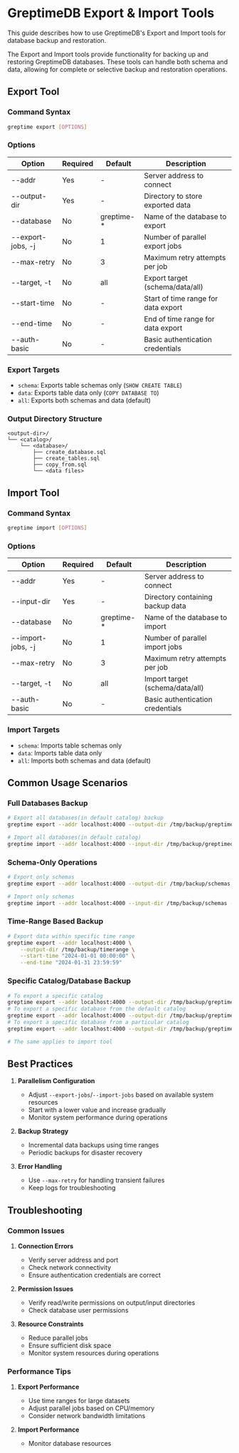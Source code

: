 # GreptimeDB Export & Import Tools

This guide describes how to use GreptimeDB's Export and Import tools for database backup and restoration.


The Export and Import tools provide functionality for backing up and restoring GreptimeDB databases. These tools can handle both schema and data, allowing for complete or selective backup and restoration operations.

## Export Tool

### Command Syntax
```bash
greptime export [OPTIONS]
```

### Options
| Option | Required | Default | Description |
|--------|----------|---------|-------------|
| --addr | Yes | - | Server address to connect |
| --output-dir | Yes | - | Directory to store exported data |
| --database | No | greptime-* | Name of the database to export |
| --export-jobs, -j | No | 1 | Number of parallel export jobs |
| --max-retry | No | 3 | Maximum retry attempts per job |
| --target, -t | No | all | Export target (schema/data/all) |
| --start-time | No | - | Start of time range for data export |
| --end-time | No | - | End of time range for data export |
| --auth-basic | No | - | Basic authentication credentials |

### Export Targets
- `schema`: Exports table schemas only (`SHOW CREATE TABLE`)
- `data`: Exports table data only (`COPY DATABASE TO`)
- `all`: Exports both schemas and data (default)

### Output Directory Structure
```
<output-dir>/
└── <catalog>/
    └── <database>/
        ├── create_database.sql
        ├── create_tables.sql
        ├── copy_from.sql
        └── <data files>
```

## Import Tool

### Command Syntax
```bash
greptime import [OPTIONS]
```

### Options
| Option | Required | Default | Description |
|--------|----------|---------|-------------|
| --addr | Yes | - | Server address to connect |
| --input-dir | Yes | - | Directory containing backup data |
| --database | No | greptime-* | Name of the database to import |
| --import-jobs, -j | No | 1 | Number of parallel import jobs |
| --max-retry | No | 3 | Maximum retry attempts per job |
| --target, -t | No | all | Import target (schema/data/all) |
| --auth-basic | No | - | Basic authentication credentials |

### Import Targets
- `schema`: Imports table schemas only
- `data`: Imports table data only
- `all`: Imports both schemas and data (default)

## Common Usage Scenarios

### Full Databases Backup
```bash
# Export all databases(in default catalog) backup
greptime export --addr localhost:4000 --output-dir /tmp/backup/greptimedb

# Import all databases(in default catalog)
greptime import --addr localhost:4000 --input-dir /tmp/backup/greptimedb
```

### Schema-Only Operations
```bash
# Export only schemas
greptime export --addr localhost:4000 --output-dir /tmp/backup/schemas --target schema

# Import only schemas
greptime import --addr localhost:4000 --input-dir /tmp/backup/schemas --target schema
```

### Time-Range Based Backup
```bash
# Export data within specific time range
greptime export --addr localhost:4000 \
    --output-dir /tmp/backup/timerange \
    --start-time "2024-01-01 00:00:00" \
    --end-time "2024-01-31 23:59:59"
```

### Specific Catalog/Database Backup
```bash
# To export a specific catalog
greptime export --addr localhost:4000 --output-dir /tmp/backup/greptimedb --database '{my_catalog_name}-*'
# To export a specific database from the default catalog
greptime export --addr localhost:4000 --output-dir /tmp/backup/greptimedb --database '{my_database_name}'
# To export a specific database from a particular catalog
greptime export --addr localhost:4000 --output-dir /tmp/backup/greptimedb --database '{my_catalog_name}-{my_database_name}'

# The same applies to import tool
```

## Best Practices

1. **Parallelism Configuration**
   - Adjust `--export-jobs`/`--import-jobs` based on available system resources
   - Start with a lower value and increase gradually
   - Monitor system performance during operations

2. **Backup Strategy**
   - Incremental data backups using time ranges
   - Periodic backups for disaster recovery

3. **Error Handling**
   - Use `--max-retry` for handling transient failures
   - Keep logs for troubleshooting

## Troubleshooting

### Common Issues

1. **Connection Errors**
   - Verify server address and port
   - Check network connectivity
   - Ensure authentication credentials are correct

2. **Permission Issues**
   - Verify read/write permissions on output/input directories
   - Check database user permissions

3. **Resource Constraints**
   - Reduce parallel jobs
   - Ensure sufficient disk space
   - Monitor system resources during operations

### Performance Tips

1. **Export Performance**
   - Use time ranges for large datasets
   - Adjust parallel jobs based on CPU/memory
   - Consider network bandwidth limitations

2. **Import Performance**
   - Monitor database resources

